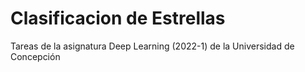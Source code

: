 # Clasificacion de Estrellas

Tareas de la asignatura Deep Learning (2022-1) de la Universidad de Concepción
